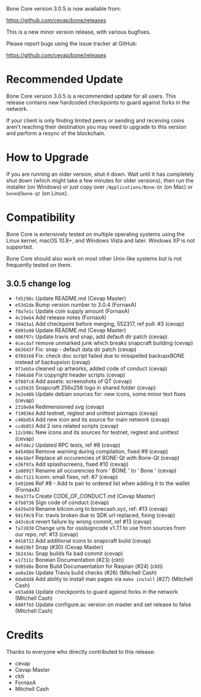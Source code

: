 Bone Core version 3.0.5 is now available from:

  <https://github.com/cevap/bone/releases>

This is a new minor version release, with various bugfixes.

Please report bugs using the issue tracker at GitHub:

  <https://github.com/cevap/bone/releases>

Recommended Update
==================

Bone Core version 3.0.5 is a recommended update for all users. This release
contains new hardcoded checkpoints to guard against forks in the network.

If your client is only finding limited peers or sending and receiving coins
aren't reaching their destination you may need to upgrade to this version and
perform a resync of the blockchain.

How to Upgrade
==============

If you are running an older version, shut it down. Wait until it has completely
shut down (which might take a few minutes for older versions), then run the
installer (on Windows) or just copy over `/Applications/Bone-Qt` (on Mac)
or `boned`/`bone-qt` (on Linux).

Compatibility
=============

Bone Core is extensively tested on multiple operating systems using
the Linux kernel, macOS 10.8+, and Windows Vista and later. Windows XP is not supported.

Bone Core should also work on most other Unix-like systems but is not
frequently tested on them.

3.0.5 change log
----------------

- `fd5298c` Update README.md (Cevap Master)
- `e53d2de` Bump version number to 3.0.4 (FornaxA)
- `f8a7e1c` Update coin supply amount (FornaxA)
- `4c19e64` Add release notes (FornaxA)
- `784d3a1` Add checkpoint before merging, 552317, ref pull: #3 (cevap)
- `6893a90` Update README.md (Cevap Master)
- `606f97c` Update travis and snap, add default dir patch (cevap)
- `4cecdaf` remove unmarked junk which breaks snapcraft building (cevap)
- `663643f` Fix: snap - default data dir patch (cevap)
- `0789160` Fix: check doc script failed due to misspelled backupxBONE instead of backupxion (cevap)
- `971eb5a` cleaned up artworks, added code of conduct (cevap)
- `fd46ab0` Fix copyright header scripts (cevap)
- `8768fc8` Add assets: screenshots of QT (cevap)
- `ca35635` Snapcraft 256x256 logo in shared folder (cevap)
- `3e2e48b` Update debian sources for: new icons, some minor text fixes (cevap)
- `2310e84` Redimensioned svg (cevap)
- `f19036d` Add testnet, regtest and unittest pixmaps (cevap)
- `c46bd54` Add new icon and its source for main network (cevap)
- `cc4b053` Add 2 isns related scripts (cevap)
- `12cb98c` New icons and its sources for testnet, regtest and unittest (cevap)
- `44fd4c2` Updated RPC tests, ref #8 (cevap)
- `845408d` Remove warning during compilation, fixed #9 (cevap)
- `44e16ef` Replace all occurencies of BONE-Qt with Bone-Qt (cevap)
- `e36f97a` Add splashscreens, fixed #10 (cevap)
- `1a08917` Rename all occurencies from ' BONE ' to ' Bone ' (cevap)
- `d6cf121` Iconn: small fixes, ref: #7 (cevap)
- `5491b06` Ref #8 - Add tx pair to ordered list when adding it to the wallet (FornaxA)
- `8ea377a` Create CODE_OF_CONDUCT.md (Cevap Master)
- `67b8736` Sign code of conduct (cevap)
- `6439a59` Rename bitcoin.org to bonecash.xyz, ref: #13 (cevap)
- `941f0c9` Fix: travis broken due to SDK url replaced, fixing (cevap)
- `d43c6c0` revert failure by wrong commit, ref #13 (cevap)
- `fa72830` Change urls for osslsigncode v1.7.1 to use from sources from our repo, ref: #13 (cevap)
- `0418712` Add additional icons to snapcraft build (cevap)
- `8e029bf` Snap (#30) (Cevap Master)
- `3b2434c` Snap builds fix bad commit (cevap)
- `e17311c` Boneian Documentation (#23) (ckti)
- `9d05d8e` Bone Build Documaentation for Raspian (#24) (ckti)
- `ae0a10e` Update Travis build checks (#26) (Mitchell Cash)
- `0da0dd8` Add ability to install man pages via `make install` (#27) (Mitchell Cash)
- `e93a698` Update checkpoints to guard against forks in the network (Mitchell Cash)
- `680ffb5` Update configure.ac version on master and set release to false (Mitchell Cash)

Credits
=======

Thanks to everyone who directly contributed to this release:

- cevap
- Cevap Master
- ckti
- FornaxA
- Mitchell Cash
